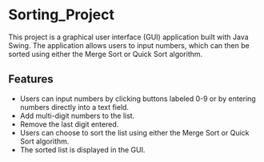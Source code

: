 # Sorting_Project
This project is a graphical user interface (GUI) application built with Java Swing. The application allows users to input numbers, which can then be sorted using either the Merge Sort or Quick Sort algorithm.

## Features

-  Users can input numbers by clicking buttons labeled 0-9 or by entering numbers directly into a text field.
-  Add multi-digit numbers to the list.
-  Remove the last digit entered.
-  Users can choose to sort the list using either the Merge Sort or Quick Sort algorithm.
-  The sorted list is displayed in the GUI.
